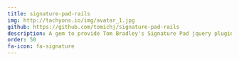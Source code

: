 ```yaml
---
title: signature-pad-rails
img: http://tachyons.io/img/avatar_1.jpg
github: https://github.com/tomichj/signature-pad-rails
description: A gem to provide Tom Bradley's Signature Pad jquery plugin to rails.
order: 50
fa-icon: fa-signature
---
```

